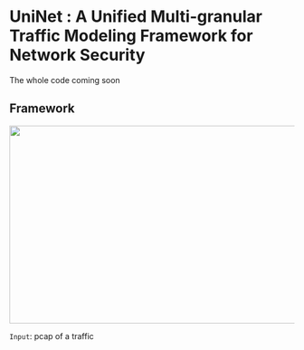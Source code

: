 # UniNet : A Unified Multi-granular Traffic Modeling Framework for Network Security

The whole code coming soon



## Framework

<img src="./datasets/overview.png" style="width:2000px;height:350px"/>

`Input`: pcap of a traffic
